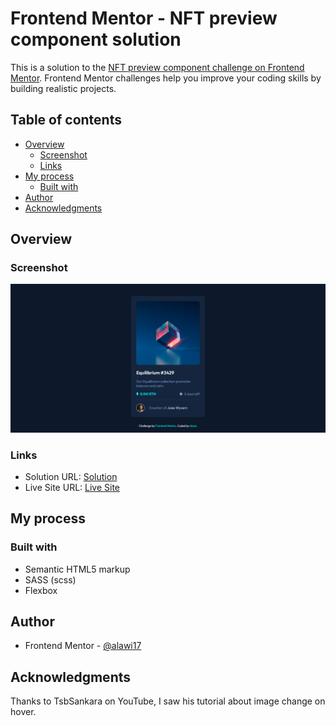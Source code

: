 # Frontend Mentor - NFT preview component solution

This is a solution to the [NFT preview component challenge on Frontend Mentor](https://www.frontendmentor.io/challenges/nft-preview-card-component-SbdUL_w0U). Frontend Mentor challenges help you improve your coding skills by building realistic projects.

## Table of contents

- [Overview](#overview)
  - [Screenshot](#screenshot)
  - [Links](#links)
- [My process](#my-process)
  - [Built with](#built-with)
- [Author](#author)
- [Acknowledgments](#acknowledgments)

## Overview

### Screenshot

![](./images/screenshot.png)

### Links

- Solution URL: [Solution]()
- Live Site URL: [Live Site]()

## My process

### Built with

- Semantic HTML5 markup
- SASS (scss)
- Flexbox

## Author

- Frontend Mentor - [@alawi17](https://www.frontendmentor.io/profile/alawi17)

## Acknowledgments

Thanks to TsbSankara on YouTube, I saw his tutorial about image change on hover.

